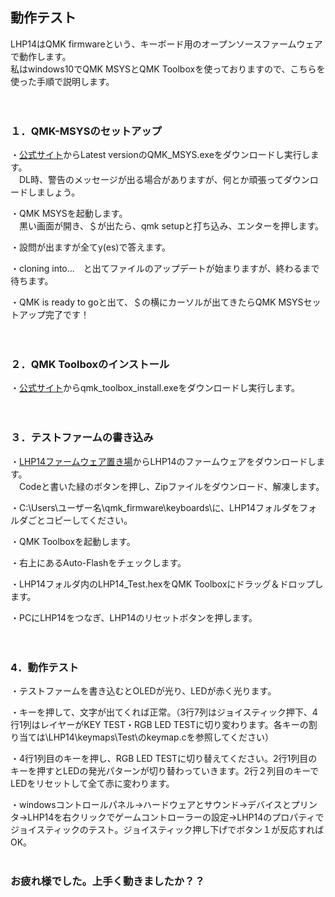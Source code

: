 ## 動作テスト
LHP14はQMK firmwareという、キーボード用のオープンソースファームウェアで動作します。  
私はwindows10でQMK MSYSとQMK Toolboxを使っておりますので、こちらを使った手順で説明します。
<br>
<br>
<br>

### １．QMK-MSYSのセットアップ

・[公式サイト](https://msys.qmk.fm/)からLatest versionのQMK_MSYS.exeをダウンロードし実行します。  
　DL時、警告のメッセージが出る場合がありますが、何とか頑張ってダウンロードしましょう。

・QMK MSYSを起動します。   
　黒い画面が開き、＄が出たら、qmk setupと打ち込み、エンターを押します。

・設問が出ますが全てy(es)で答えます。

・cloning into...　と出てファイルのアップデートが始まりますが、終わるまで待ちます。

・QMK is ready to goと出て、＄の横にカーソルが出てきたらQMK MSYSセットアップ完了です！
<br>
<br>
<br>

### ２．QMK Toolboxのインストール

・[公式サイト](https://github.com/qmk/qmk_toolbox/releases)からqmk_toolbox_install.exeをダウンロードし実行します。
<br>
<br>
<br>
### ３．テストファームの書き込み

・[LHP14ファームウェア置き場](https://github.com/NeoTrinity-FF14/LHP14-firmware)からLHP14のファームウェアをダウンロードします。  
　Codeと書いた緑のボタンを押し、Zipファイルをダウンロード、解凍します。

・C:\Users\ユーザー名\qmk_firmware\keyboards\に、LHP14フォルダをフォルダごとコピーしてください。

・QMK Toolboxを起動します。

・右上にあるAuto-Flashをチェックします。

・LHP14フォルダ内のLHP14_Test.hexをQMK Toolboxにドラッグ＆ドロップします。

・PCにLHP14をつなぎ、LHP14のリセットボタンを押します。
<br>
<br>
<br>
### 4．動作テスト

・テストファームを書き込むとOLEDが光り、LEDが赤く光ります。

・キーを押して、文字が出てくれば正常。（3行7列はジョイスティック押下、4行1列はレイヤーがKEY TEST・RGB LED TESTに切り変わります。各キーの割り当ては\LHP14\keymaps\Test\のkeymap.cを参照してください）

・4行1列目のキーを押し、RGB LED TESTに切り替えてください。2行1列目のキーを押すとLEDの発光パターンが切り替わっていきます。2行２列目のキーでLEDをリセットして全て赤に変わります。

・windowsコントロールパネル→ハードウェアとサウンド→デバイスとプリンタ→LHP14を右クリックでゲームコントローラーの設定→LHP14のプロパティでジョイスティックのテスト。ジョイスティック押し下げでボタン１が反応すればOK。
<br>
<br>
### お疲れ様でした。上手く動きましたか？？　

